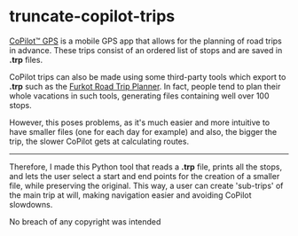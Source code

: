 # truncate-copilot-trips

[CoPilot™ GPS](https://copilotgps.com) is a mobile GPS app that allows for the planning of road trips in advance. These trips consist of an ordered list of stops and are saved in **.trp** files.

CoPilot trips can also be made using some third-party tools which export to **.trp** such as the [Furkot Road Trip Planner](https://trips.furkot.com). In fact, people tend to plan their whole vacations in such tools, generating files containing well over 100 stops.

However, this poses problems, as it's much easier and more intuitive to have smaller files (one for each day for example) and also, the bigger the trip, the slower CoPilot gets at calculating routes.

---

Therefore, I made this Python tool that reads a **.trp** file, prints all the stops, and lets the user select a start and end points for the creation of a smaller file, while preserving the original. This way, a user can create 'sub-trips' of the main trip at will, making navigation easier and avoiding CoPilot slowdowns.

No breach of any copyright was intended
